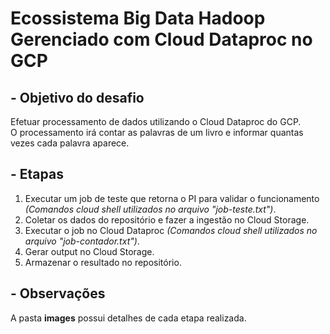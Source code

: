 # Ecossistema Big Data Hadoop Gerenciado com Cloud Dataproc no GCP

## - Objetivo do desafio
<p>Efetuar processamento de dados utilizando o Cloud Dataproc do GCP.<br />
O processamento irá contar as palavras de um livro e informar quantas vezes cada palavra aparece.</p>

## - Etapas
1. Executar um job de teste que retorna o PI para validar o funcionamento *(Comandos cloud shell utilizados no arquivo "job-teste.txt")*.
1. Coletar os dados do repositório e fazer a ingestão no Cloud Storage.
2. Executar o job no Cloud Dataproc *(Comandos cloud shell utilizados no arquivo "job-contador.txt")*.
3. Gerar output no Cloud Storage.
4. Armazenar o resultado no repositório.

## - Observações
A pasta **images** possui detalhes de cada etapa realizada.
